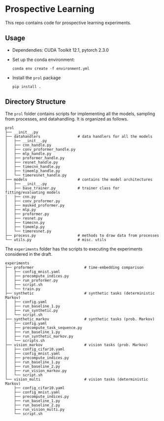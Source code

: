# Prospective Learning

This repo contains code for prospective learning experiments.

## Usage

* Dependendies: CUDA Toolkit 12.1, pytorch 2.3.0
* Set up the conda environment:

    ```
    conda env create -f environment.yml
    ```
* Install the `prol` package
    ```
    pip install .
    ```

## Directory Structure

The `prol` folder contains scripts for implementing all the models, sampling from processes, and datahandling. It is organized as follows.

```
prol
├── __init__.py
├── datahandlers                 # data handlers for all the models
│   ├── __init__.py
│   ├── cnn_handle.py
│   ├── conv_proformer_handle.py
│   ├── mlp_handle.py
│   ├── proformer_handle.py
│   ├── resnet_handle.py
│   ├── timecnn_handle.py
│   ├── timemlp_handle.py
│   └── timeresnet_handle.py
├── models                       # contains the model architectures
│   ├── __init__.py
│   ├── base_trainer.py          # trainer class for fitting/evaluating models
│   ├── cnn.py
│   ├── conv_proformer.py
│   ├── masked_proformer.py
│   ├── mlp.py
│   ├── proformer.py
│   ├── resnet.py
│   ├── timecnn.py
│   ├── timemlp.py
│   └── timeresnet.py
├── process.py                   # methods to draw data from processes
└── utils.py                     # misc. utils
```

The `experiments` folder has the scripts to executing the experiments considered in the draft.

```
experiments
├── proformer                       # time-embedding comparison
│   ├── config_mnist.yaml
│   ├── precompute_indices.py
│   ├── run_proformer.py
│   ├── script.sh
│   └── train.py
├── synthetic                       # synthetic tasks (deterministic Markov)
│   ├── config.yaml
│   ├── run_baseline_1.py
│   ├── run_synthetic.py
│   └── script.sh
├── synthetic_markov                # synthetic tasks (prob. Markov)
│   ├── config.yaml
│   ├── precompute_task_sequence.py
│   ├── run_baseline_1.py
│   ├── run_synthetic_markov.py
│   └── scripts.sh
├── vision_markov                   # vision tasks (prob. Markov)
│   ├── config_cifar10.yaml
│   ├── config_mnist.yaml
│   ├── precompute_indices.py
│   ├── run_baseline_1.py
│   ├── run_baseline_2.py
│   ├── run_vision_markov.py
│   └── script.sh
└── vision_multi                    # vision tasks (deterministic Markov)
    ├── config_cifar10.yaml
    ├── config_mnist.yaml
    ├── precompute_indices.py
    ├── run_baseline_1.py
    ├── run_baseline_2.py
    ├── run_vision_multi.py
    └── script.sh
```